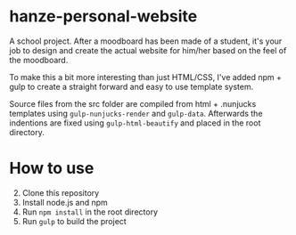 # hanze-personal-website
A school project. After a moodboard has been made of a student, it's your job to design and create the actual website for him/her based on the feel of the moodboard. 

To make this a bit more interesting than just HTML/CSS, I've added npm + gulp to create a straight forward and easy to use template system.

Source files from the src folder are compiled from html + .nunjucks templates using `gulp-nunjucks-render` and `gulp-data`.
Afterwards the indentions are fixed using `gulp-html-beautify` and placed in the root directory.

# How to use
2. Clone this repository
1. Install node.js and npm
3. Run `npm install` in the root directory
4. Run `gulp` to build the project
